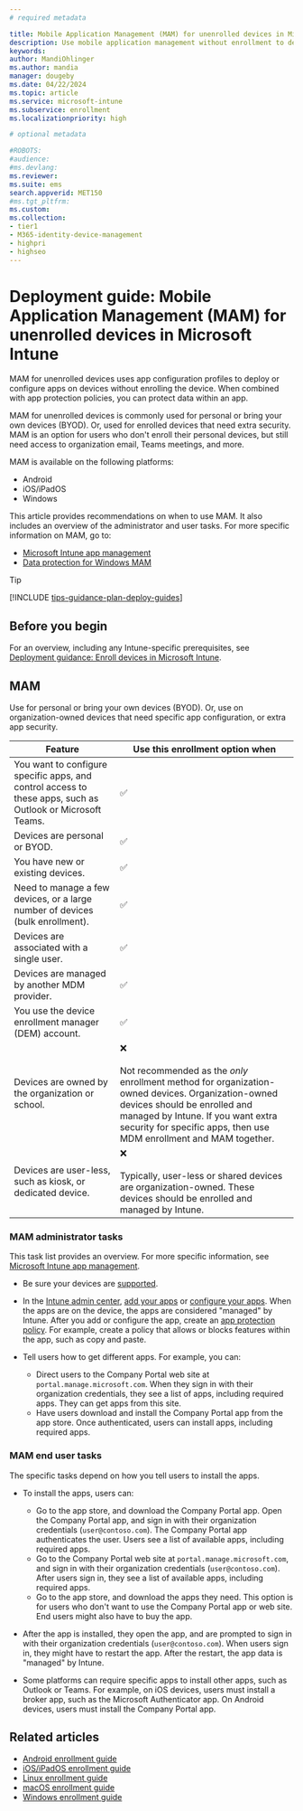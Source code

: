 ```yaml
---
# required metadata

title: Mobile Application Management (MAM) for unenrolled devices in Microsoft Intune
description: Use mobile application management without enrollment to deploy apps, and protect organization data within the apps. Get an overview of the administrator and end user tasks for this enrollment option.
keywords:
author: MandiOhlinger
ms.author: mandia
manager: dougeby
ms.date: 04/22/2024
ms.topic: article
ms.service: microsoft-intune
ms.subservice: enrollment
ms.localizationpriority: high

# optional metadata

#ROBOTS:
#audience:
#ms.devlang:
ms.reviewer:
ms.suite: ems
search.appverid: MET150
#ms.tgt_pltfrm:
ms.custom:
ms.collection:
- tier1
- M365-identity-device-management
- highpri
- highseo
---
```


# Deployment guide: Mobile Application Management (MAM) for unenrolled devices in Microsoft Intune

MAM for unenrolled devices uses app configuration profiles to deploy or configure apps on devices without enrolling the device. When combined with app protection policies, you can protect data within an app.

MAM for unenrolled devices is commonly used for personal or bring your own devices (BYOD). Or, used for enrolled devices that need extra security. MAM is an option for users who don't enroll their personal devices, but still need access to organization email, Teams meetings, and more.

MAM is available on the following platforms:

- Android
- iOS/iPadOS
- Windows

This article provides recommendations on when to use MAM. It also includes an overview of the administrator and user tasks. For more specific information on MAM, go to:

- [Microsoft Intune app management](../apps/app-management.md)
- [Data protection for Windows MAM](../apps/protect-mam-windows.md)

> [!TIP]
> [!INCLUDE [tips-guidance-plan-deploy-guides](../includes/tips-guidance-plan-deploy-guides.md)]

## Before you begin

For an overview, including any Intune-specific prerequisites, see [Deployment guidance: Enroll devices in Microsoft Intune](deployment-guide-enrollment.md).

## MAM

Use for personal or bring your own devices (BYOD). Or, use on organization-owned devices that need specific app configuration, or extra app security.

| Feature | Use this enrollment option when |
| --- | --- |
| You want to configure specific apps, and control access to these apps, such as Outlook or Microsoft Teams. | ✅ |
| Devices are personal or BYOD. | ✅ |
| You have new or existing devices. | ✅ |
| Need to manage a few devices, or a large number of devices (bulk enrollment). | ✅ |
| Devices are associated with a single user. | ✅ |
| Devices are managed by another MDM provider. | ✅ |
| You use the device enrollment manager (DEM) account. | ✅ |
| Devices are owned by the organization or school. |  ❌ <br/><br/> Not recommended as the *only* enrollment method for organization-owned devices. Organization-owned devices should be enrolled and managed by Intune. If you want extra security for specific apps, then use MDM enrollment and MAM together. |
| Devices are user-less, such as kiosk, or dedicated device. | ❌ <br/><br/>Typically, user-less or shared devices are organization-owned. These devices should be enrolled and managed by Intune. |

### MAM administrator tasks

This task list provides an overview. For more specific information, see [Microsoft Intune app management](../apps/app-management.md).

- Be sure your devices are [supported](supported-devices-browsers.md).

- In the [Intune admin center](https://go.microsoft.com/fwlink/?linkid=2109431), [add your apps](../apps/apps-supported-intune-apps.md) or [configure your apps](../apps/app-configuration-policies-overview.md). When the apps are on the device, the apps are considered "managed" by Intune. After you add or configure the app, create an [app protection policy](../apps/app-protection-policy-settings-ios.md). For example, create a policy that allows or blocks features within the app, such as copy and paste.

- Tell users how to get different apps. For example, you can:

  - Direct users to the Company Portal web site at `portal.manage.microsoft.com`. When they sign in with their organization credentials, they see a list of apps, including required apps. They can get apps from this site.
  - Have users download and install the Company Portal app from the app store. Once authenticated, users can install apps, including required apps.

### MAM end user tasks

The specific tasks depend on how you tell users to install the apps.

- To install the apps, users can:

  - Go to the app store, and download the Company Portal app. Open the Company Portal app, and sign in with their organization credentials (`user@contoso.com`). The Company Portal app authenticates the user. Users see a list of available apps, including required apps.
  - Go to the Company Portal web site at `portal.manage.microsoft.com`, and sign in with their organization credentials (`user@contoso.com`). After users sign in, they see a list of available apps, including required apps.
  - Go to the app store, and download the apps they need. This option is for users who don't want to use the Company Portal app or web site. End users might also have to buy the app.

- After the app is installed, they open the app, and are prompted to sign in with their organization credentials (`user@contoso.com`). When users sign in, they might have to restart the app. After the restart, the app data is "managed" by Intune.

- Some platforms can require specific apps to install other apps, such as Outlook or Teams. For example, on iOS devices, users must install a broker app, such as the Microsoft Authenticator app. On Android devices, users must install the Company Portal app.

## Related articles

- [Android enrollment guide](deployment-guide-enrollment-android.md)
- [iOS/iPadOS enrollment guide](deployment-guide-enrollment-ios-ipados.md)
- [Linux enrollment guide](deployment-guide-enrollment-linux.md)
- [macOS enrollment guide](deployment-guide-enrollment-macos.md)
- [Windows enrollment guide](deployment-guide-enrollment-windows.md)

